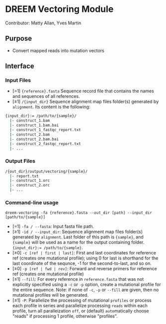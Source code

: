 # DREEM Vectoring Module
Contributor: Matty Allan, Yves Martin

## Purpose
- Convert mapped reads into mutation vectors


## Interface

### Input Files
- [=1] ```{reference}.fasta``` Sequence record file that contains the names and sequences of all references.
- [≥1] ```/{input_dir}``` Sequence alignment map files folder(s) generated by ```alignment```. Its content is the following:
```bash
{input_dir}:= /path/to/{sample}/
  |- construct_1.bam
  |- construct_1.bam.bai
  |- construct_1_fastqc_report.txt
  |- construct_2.bam
  |- construct_2.bam.bai
  |- construct_2_fastqc_report.txt
  |- ...
```

### Output Files
```bash
/{out_dir}/output/vectoring/{sample}/
  |- report.txt
  |- construct_1.orc
  |- construct_2.orc
  |- ...
```

### Command-line usage
```dreem-vectoring -fa {reference}.fasta --out_dir [path] --input_dir [path/to/{sample}]```
- [=1] ```-fa / --fasta```: Input fasta file path.
- [≥1] ```-id / --input_dir```: Sequence alignment map files folder(s) generated by ```alignment```. Last folder of this path is `{sample}`, and `{sample}` will be used as a name for the output containing folder. `{input_dir}:= /path/to/{sample}`.
- [≥0] ```-c [ref | first | last]```: First and last coordinates for reference ref (creates one mutational profile); using 0 for last is shorthand for the last coordinate of the sequnce, -1 for the second-to-last, and so on.
- [≥0] ```-p [ref | fwd | rev]```: Forward and reverse primers for reference ref (creates one mutational profile)
- [≤1] ```--fill```: For every reference in ```reference.fasta``` that was not explicitly specified using a ```-c``` or ```-p``` option, create a mutational profile for the entire sequence. Note: if none of ```-c```, ```-p``` or ```--fill``` are given, then no mutational profiles will be generated.
- [≤1] ```-P```: Parallelize the processing of mutational ```profiles``` or process each profile in series and parallelize processing ```reads``` within each profile, turn all paralleization ```off```, or (default) ```auto```matically choose "reads" if processing 1 profile, otherwise "profiles".
